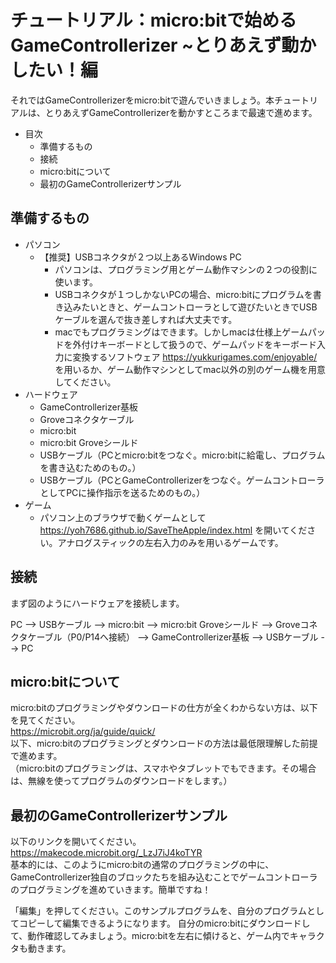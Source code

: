 # チュートリアル：micro:bitで始めるGameControllerizer ~とりあえず動かしたい！編

それではGameControllerizerをmicro:bitで遊んでいきましょう。本チュートリアルは、とりあえずGameControllerizerを動かすところまで最速で進めます。

- 目次
  - 準備するもの
  - 接続
  - micro:bitについて
  - 最初のGameControllerizerサンプル

## 準備するもの
- パソコン  
  - 【推奨】USBコネクタが２つ以上あるWindows PC
    - パソコンは、プログラミング用とゲーム動作マシンの２つの役割に使います。
    - USBコネクタが１つしかないPCの場合、micro:bitにプログラムを書き込みたいときと、ゲームコントローラとして遊びたいときでUSBケーブルを選んで抜き差しすれば大丈夫です。
    - macでもプログラミングはできます。しかしmacは仕様上ゲームパッドを外付けキーボードとして扱うので、ゲームパッドをキーボード入力に変換するソフトウェア https://yukkurigames.com/enjoyable/ を用いるか、ゲーム動作マシンとしてmac以外の別のゲーム機を用意してください。       
- ハードウェア
  - GameControllerizer基板  
  - Groveコネクタケーブル  
  - micro:bit  
  - micro:bit Groveシールド  
  - USBケーブル（PCとmicro:bitをつなぐ。micro:bitに給電し、プログラムを書き込むためのもの。）  
  - USBケーブル（PCとGameControllerizerをつなぐ。ゲームコントローラとしてPCに操作指示を送るためのもの。）  
- ゲーム
    - パソコン上のブラウザで動くゲームとして https://yoh7686.github.io/SaveTheApple/index.html を開いてください。アナログスティックの左右入力のみを用いるゲームです。

## 接続
まず図のようにハードウェアを接続します。  

PC --> USBケーブル --> micro:bit --> micro:bit Groveシールド --> Groveコネクタケーブル（P0/P14へ接続） --> GameControllerizer基板 --> USBケーブル --> PC

## micro:bitについて
micro:bitのプログラミングやダウンロードの仕方が全くわからない方は、以下を見てください。  
https://microbit.org/ja/guide/quick/  
以下、micro:bitのプログラミングとダウンロードの方法は最低限理解した前提で進めます。  
（micro:bitのプログラミングは、スマホやタブレットでもできます。その場合は、無線を使ってプログラムのダウンロードをします。）  

## 最初のGameControllerizerサンプル
以下のリンクを開いてください。    
https://makecode.microbit.org/_LzJ7iJ4koTYR  
基本的には、このようにmicro:bitの通常のプログラミングの中に、GameControllerizer独自のブロックたちを組み込むことでゲームコントローラのプログラミングを進めていきます。簡単ですね！  

「編集」を押してください。このサンプルプログラムを、自分のプログラムとしてコピーして編集できるようになります。
自分のmicro:bitにダウンロードして、動作確認してみましょう。micro:bitを左右に傾けると、ゲーム内でキャラクタも動きます。




